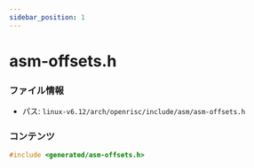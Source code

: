 ```yaml
---
sidebar_position: 1
---
```

# asm-offsets.h

### ファイル情報

- パス: `linux-v6.12/arch/openrisc/include/asm/asm-offsets.h`

### コンテンツ

```h
#include <generated/asm-offsets.h>

```
